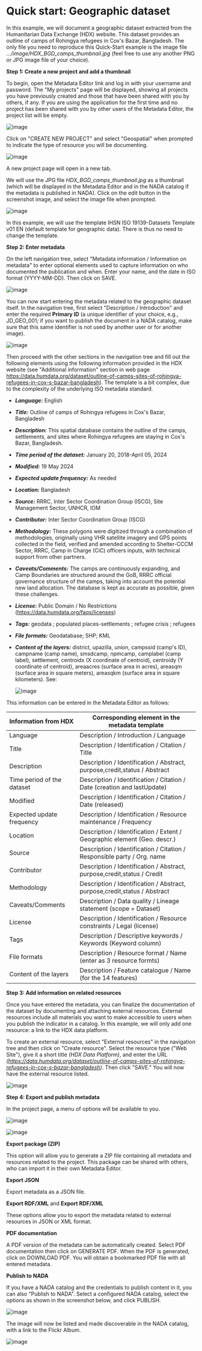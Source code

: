 # Quick start: Geographic dataset

In this example, we will document a geographic dataset extracted from the Humanitarian Data Exchange (HDX) website. This dataset provides an outline of camps of Rohingya refugees in Cox's Bazar, Bangladesh. The only file you need to reproduce this Quick-Start example is the image file *.../image/HDX_BGD_camps_thumbnail.jpg* (feel free to use any another PNG or JPG image file of your choice).


**Step 1: Create a new project and add a thumbnail**

To begin, open the Metadata Editor link and log in with your username and password. The "My projects" page will be displayed, showing all projects you have previously created and those that have been shared with you by others, if any. If you are using the application for the first time and no project has been shared with you by other users of the Metadata Editor, the project list will be empty. 

![image](https://github.com/mah0001/metadata-editor-docs-v2/blob/main/img/ME_UG_v1-0-0_quick_start_geographic_project_page.png)

Click on "CREATE NEW PROJECT" and select "Geospatial" when prompted to indicate the type of resource you will be documenting.

![image](https://github.com/mah0001/metadata-editor-docs-v2/blob/main/img/ME_UG_v1-0-0_quick_start_document_create_project_types.png)
  
A new project page will open in a new tab.

We will use the JPG file *HDX_BGD_camps_thumbnail.jpg* as a thumbnail (which will be displayed in the Metadata Editor and in the NADA catalog if the metadata is published in NADA). Click on the edit button in the screenshot image, and select the image file when prompted. 

![image](https://github.com/mah0001/metadata-editor-docs-v2/blob/main/img/ME_UG_v1-0-0_quick_start_geographic_edit_thumbnail.png)

In this example, we will use the template IHSN ISO 19139-Datasets Template v01 EN (default template for geographic data). There is thus no need to change the template.


**Step 2: Enter metadata**

On the left navigation tree, select "Metadata information / Information on metadata" to enter optional elements used to capture information on who documented the publication and when. Enter your name, and the date in ISO format (YYYY-MM-DD). Then click on SAVE.

![image](https://github.com/mah0001/metadata-editor-docs-v2/blob/main/img/ME_UG_v1-0-0_quick_start_geographic_metadata_information_save.png)

You can now start entering the metadata related to the geographic dataset itself. In the navigation tree, first select "Description / Introduction" and enter the required **Primary ID** (a unique identifier of your choice, e.g., JD_GEO_001; if you want to publish the document in a NADA catalog, make sure that this same identifier is not used by another user or for another image). 

![image](https://github.com/mah0001/metadata-editor-docs-v2/blob/main/img/ME_UG_v1-0-0_quick_start_geographic_identifiers.png)

Then proceed with the other sections in the navigation tree and fill out the following elements using the following information provided in the HDX website (see "Additional information" section in web page https://data.humdata.org/dataset/outline-of-camps-sites-of-rohingya-refugees-in-cox-s-bazar-bangladesh). The template is a bit complex, due to the complexity of the underlying ISO metadata standard.
- ***Language:*** English
- ***Title:*** Outline of camps of Rohingya refugees in Cox's Bazar, Bangladesh
- ***Description:*** This spatial database contains the outline of the camps, settlements, and sites where Rohingya refugees are staying in Cox's Bazar, Bangladesh.
- ***Time period of the dataset:*** January 20, 2018-April 05, 2024
- ***Modified:*** 19 May 2024
- ***Expected update frequency:*** As needed
- ***Location:*** Bangladesh
- ***Source:*** RRRC, Inter Sector Coordination Group (ISCG), Site Management Sector, UNHCR, IOM
- ***Contributor:*** Inter Sector Coordination Group (ISCG)
- ***Methodology:*** These polygons were digitized through a combination of methodologies, originally using VHR satellite imagery and GPS points collected in the field, verified and amended according to Shelter-CCCM Sector, RRRC, Camp in Charge (CiC) officers inputs, with technical support from other partners.
- ***Caveats/Comments:*** The camps are continuously expanding, and Camp Boundaries are structured around the GoB, RRRC official governance structure of the camps, taking into account the potential new land allocation. The database is kept as accurate as possible, given these challenges.
- ***License:*** Public Domain / No Restrictions (https://data.humdata.org/faqs/licenses)
- ***Tags:*** geodata ; populated places-settlements ; refugee crisis ; refugees 
- ***File formats:*** Geodatabase; SHP; KML
- ***Content of the layers:*** district, upazilla, union, campssid (camp's ID), campname (camp name), smsdcamp, npmcamp, camplabel (camp label), settlement, centroidx (X coordinate of centroid), centroidy (Y coordinate of centroid), areaacres (surface area in acres), areasqm (surface area in square meters), areasqkm (surface area in square kilometers). See:
  
  ![image](https://github.com/mah0001/metadata-editor-docs-v2/blob/main/img/ME_UG_v1-0-0_quick_start_geographic_layers_info.png)

This information can be entered in the Metadata Editor as follows:

| Information from HDX      | Corresponding element in the metadata template                            | 
| ------------------------- | --------------------------------------------------------------------------| 
| Language                  | Description / Introduction / Language                                     |
| Title                     | Description / Identification / Citation / Title                           |
| Description               | Description / Identification / Abstract, purpose,credit,status / Abstract |
| Time period of the dataset| Description / Identification / Citation / Date (creation and lastUpdate)  | 
| Modified                  | Description / Identification / Citation / Date (released)                 |
| Expected update frequency | Description / Identification / Resource maintenance / Frequency           |
| Location                  | Description / Identification / Extent / Geographic element (Geo. descr.)  |
| Source                    | Description / Identification / Citation / Responsible party / Org. name   |
| Contributor               | Description / Identification / Abstract, purpose,credit,status / Credit   | 
| Methodology               | Description / Identification / Abstract, purpose,credit,status / Abstract | 
| Caveats/Comments          | Description / Data quality / Lineage statement (scope = Dataset)          | 
| License                   | Description / Identification / Resource constraints / Legal (license)     | 
| Tags                      | Description / Descriptive keywords / Keywords (Keyword column)            | 
| File formats              | Description / Resource format / Name (enter as 3 resource formts)         | 
| Content of the layers     | Description / Feature catalogue / Name (for the 14 features)              | 


**Step 3: Add information on related resources**

Once you have entered the metadata, you can finalize the documentation of the dataset by documenting and attaching external resources. External resources include all materials you want to make accessible to users when you publish the indicator in a catalog. In this example, we will only add one resource: a link to the HDX data platform. 

To create an external resource, select "External resources" in the navigation tree and then click on "Create resource". Select the resource type ("Web Site"), give it a short title *(HDX Data Platform)*, and enter the URL *(https://data.humdata.org/dataset/outline-of-camps-sites-of-rohingya-refugees-in-cox-s-bazar-bangladesh)*. Then click "SAVE." You will now have the external resource listed.

![image](https://github.com/mah0001/metadata-editor-docs-v2/blob/main/img/ME_UG_v1-0-0_quick_start_geographic_external_resource_hdx.png)


**Step 4: Export and publish metadata**

In the project page, a menu of options will be available to you.

![image](https://github.com/mah0001/metadata-editor-docs-v2/blob/main/img/ME_UG_v1-0-0_quick_start_geographic_open_actions_menu.png)

![image](https://github.com/mah0001/metadata-editor-docs-v2/blob/main/img/ME_UG_v1-0-0_quick_start_geographic_actions_menu.png)

**Export package (ZIP)**

This option will allow you to generate a ZIP file containing all metadata and resources related to the project. This package can be shared with others, who can import it in their own Metadata Editor.

**Export JSON**

Export metadata as a JSON file. 

**Export RDF/XML** and **Export RDF/XML**

These options allow you to export the metadata related to external resources in JSON or XML format.

**PDF documentation**

A PDF version of the metadata can be automatically created. Select PDF documentation then click on GENERATE PDF. When the PDF is generated, click on DOWNLOAD PDF. You will obtain a bookmarked PDF file with all entered metadata.

**Publish to NADA**

If you have a NADA catalog and the credentials to publish content in it, you can also "Publish to NADA". Select a configured NADA catalog, select the options as shown in the screenshot below, and click PUBLISH.

![image](https://github.com/mah0001/metadata-editor-docs-v2/blob/main/img/ME_UG_v1-0-0_quick_start_geographic_publish_to_NADA.png)

The image will now be listed and made discoverable in the NADA catalog, with a link to the Flickr Album. 

![image](https://github.com/mah0001/metadata-editor-docs-v2/blob/main/img/ME_UG_v1-0-0_quick_start_geographic_indicator_in_NADA.png)

